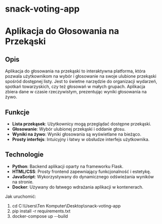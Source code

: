 # snack-voting-app
# Aplikacja do Głosowania na Przekąski

## Opis
Aplikacja do głosowania na przekąski to interaktywna platforma, która pozwala użytkownikom na wybór i głosowanie na swoje ulubione przekąski spośród dostępnej listy. Jest to świetne narzędzie do organizacji wydarzeń, spotkań towarzyskich, czy też głosowań w małych grupach. Aplikacja zbiera dane w czasie rzeczywistym, prezentując wyniki głosowania na żywo.

## Funkcje
- **Lista przekąsek**: Użytkownicy mogą przeglądać dostępne przekąski.
- **Głosowanie**: Wybór ulubionej przekąski i oddanie głosu.
- **Wyniki na żywo**: Wyniki głosowania są wyświetlane na bieżąco.
- **Prosty interfejs**: Intuicyjny i łatwy w obsłudze interfejs użytkownika.

## Technologie
- **Python**: Backend aplikacji oparty na frameworku Flask.
- **HTML/CSS**: Prosty frontend zapewniający funkcjonalność i estetykę.
- **JavaScript**: Wykorzystywany do dynamicznego odświeżania wyników na stronie.
- **Docker**: Używany do łatwego wdrażania aplikacji w kontenerach.

Jak uruchomić:
1. cd C:\Users\Ten Komputer\Desktop\snack-voting-app
2. pip install -r requirements.txt
3. docker-compose up --build
